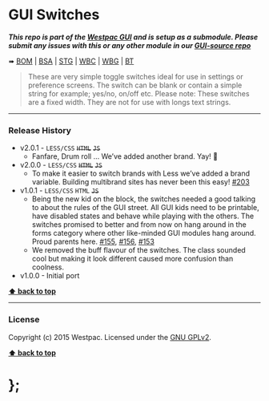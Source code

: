 GUI Switches
============

***This repo is part of the [Westpac GUI](http://gel.westpacgroup.com.au/GUI/) and is setup as a submodule. Please submit any issues with this or any other
module in our [GUI-source repo](https://github.com/WestpacCXTeam/GUI-source/issues)***

➠
[BOM](http://westpaccxteam.github.io/GUI-switches/tests/BOM/) |
[BSA](http://westpaccxteam.github.io/GUI-switches/tests/BSA/) |
[STG](http://westpaccxteam.github.io/GUI-switches/tests/STG/) |
[WBC](http://westpaccxteam.github.io/GUI-switches/tests/WBC/) |
[WBG](http://westpaccxteam.github.io/GUI-switches/tests/WBG/) |
[BT](http://westpaccxteam.github.io/GUI-switches/tests/BT/)

> These are very simple toggle switches ideal for use in settings or preference screens. The switch can be blank or contain a simple string for example;
> yes/no, on/off etc. Please note: These switches are a fixed width. They are not for use with longs text strings.

----------------------------------------------------------------------------------------------------------------------------------------------------------------


### Release History

* v2.0.1 - `LESS/CSS` ~~`HTML`~~ ~~`JS`~~
	* Fanfare, Drum roll … We’ve added another brand. Yay! :clap:
* v2.0.0 - `LESS/CSS` ~~`HTML`~~ ~~`JS`~~
	* To make it easier to switch brands with Less we’ve added a brand variable. Building multibrand sites has never been this easy!
		[#203](https://github.com/WestpacCXTeam/GUI-source/issues/203)
* v1.0.1 - `LESS/CSS` `HTML` ~~`JS`~~
	* Being the new kid on the block, the switches needed a good talking to about the rules of the GUI street. All GUI kids need to be printable, have disabled
		states and behave while playing with the others. The switches promised to better and from now on hang
		around in the forms category where other like-minded GUI modules hang around. Proud parents here.
		[#155](https://github.com/WestpacCXTeam/GUI-source/issues/155), [#156](https://github.com/WestpacCXTeam/GUI-source/issues/156),
		[#153](https://github.com/WestpacCXTeam/GUI-source/issues/153)
	* We removed the buff flavour of the switches. The class sounded cool but making it look different caused more confusion than coolness.
* v1.0.0 - Initial port

**[⬆ back to top](#content)**


----------------------------------------------------------------------------------------------------------------------------------------------------------------


### License

Copyright (c) 2015 Westpac. Licensed under the [GNU GPLv2](https://raw.githubusercontent.com/WestpacCXTeam/GUI-switches/master/LICENSE).

**[⬆ back to top](#content)**

# };